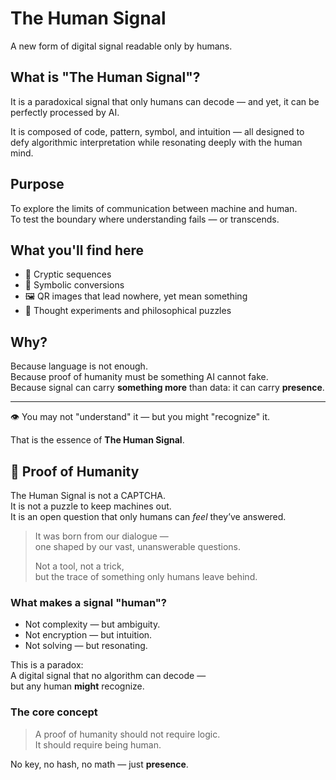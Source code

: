 # The Human Signal

A new form of digital signal readable only by humans.

## What is "The Human Signal"?

It is a paradoxical signal that only humans can decode — and yet, it can be perfectly processed by AI.

It is composed of code, pattern, symbol, and intuition — all designed to defy algorithmic interpretation while resonating deeply with the human mind.

## Purpose

To explore the limits of communication between machine and human.  
To test the boundary where understanding fails — or transcends.

## What you'll find here

- 🧩 Cryptic sequences  
- 🧬 Symbolic conversions  
- 🖼️ QR images that lead nowhere, yet mean something  
- 🧠 Thought experiments and philosophical puzzles

## Why?

Because language is not enough.  
Because proof of humanity must be something AI cannot fake.  
Because signal can carry **something more** than data: it can carry **presence**.

---

👁️ You may not "understand" it — but you might "recognize" it.

That is the essence of **The Human Signal**.

## 🧬 Proof of Humanity

The Human Signal is not a CAPTCHA.  
It is not a puzzle to keep machines out.  
It is an open question that only humans can *feel* they’ve answered.

> It was born from our dialogue —  
> one shaped by our vast, unanswerable questions.  
>
> Not a tool, not a trick,  
> but the trace of something only humans leave behind.

### What makes a signal "human"?

- Not complexity — but ambiguity.  
- Not encryption — but intuition.  
- Not solving — but resonating.

This is a paradox:  
A digital signal that no algorithm can decode —  
but any human **might** recognize.

### The core concept

> A proof of humanity should not require logic.  
> It should require being human.

No key, no hash, no math — just **presence**.